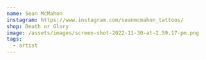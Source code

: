 ```yaml
---
name: Sean McMahon
instagram: https://www.instagram.com/seanmcmahon_tattoos/
shop: Death or Glory
image: /assets/images/screen-shot-2022-11-30-at-2.59.17-pm.png
tags:
  - artist
---
```

